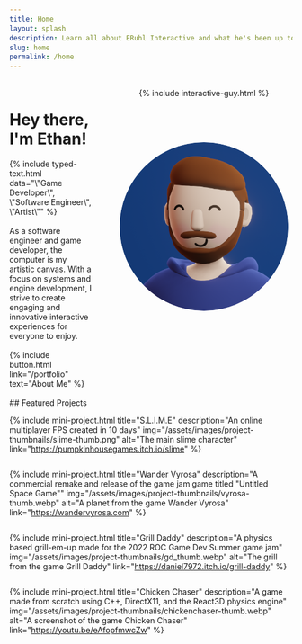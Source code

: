 ```yaml
---
title: Home
layout: splash
description: Learn all about ERuhl Interactive and what he's been up to! 
slug: home
permalink: /home
---
```


<style>
    #column-right
    {
       text-align:center; 
       margin-left:40px;
    }
    #mini-projects
    {
        display: flex; 
        align-content: space-around;
        justify-content: space-between;
        flex-wrap: wrap;
    }
    #portrait
    { margin-top: 25%;}

 @media screen and (max-width: 900px) 
 {
    #header-intro
    {
        flex-direction: column;
    }
    #column-right
    {
        margin-left:0px;
        margin-top:50px;
    }
 }
 @media screen and (max-width: 600px)
 {

    #mini-projects
    {
        flex-direction: column;
    }
 }
</style>
<br>

<div style="display:flex" id="header-intro">
    <div id="column-left" style="flex-basis: 50%; flex-grow:5;">
<h1>Hey there, I'm <strong>Ethan</strong>!</h1>
{% include typed-text.html
    data="\"Game Developer\", \"Software Engineer\", \"Artist\""
%}
<br>
<br>
As a software engineer and game developer, the computer is my artistic canvas. With a focus on systems and engine development, I strive to create engaging and innovative interactive experiences for everyone to enjoy.
<br>
<br>
{% include button.html link="/portfolio" text="About Me" %}
</div>
<div id="column-right">
    {% include interactive-guy.html %}
    <img src="/assets/images/portrait.png" id="portrait" style="width:300px;  clip-path:circle(50% at 150px 150px);" alt="E-Ruhl Interactive's Avatar">
</div>

</div>
<br>
## Featured Projects

<div id="mini-projects" style="">

{% include mini-project.html
    title="S.L.I.M.E"
    description="An online multiplayer FPS created in 10 days"
    img="/assets/images/project-thumbnails/slime-thumb.png"
    alt="The main slime character"
    link="https://pumpkinhousegames.itch.io/slime"
%}

{% include mini-project.html
    title="Wander Vyrosa"
    description="A commercial remake and release of the game jam game titled \"Untitled Space Game\""
    img="/assets/images/project-thumbnails/vyrosa-thumb.webp"
    alt="A planet from the game Wander Vyrosa"
    link="https://wandervyrosa.com"
%}

{% include mini-project.html
    title="Grill Daddy" description="A physics based grill-em-up made for the 2022 ROC Game Dev Summer game jam"
    img="/assets/images/project-thumbnails/gd_thumb.webp"
    alt="The grill from the game Grill Daddy"
    link="https://daniel7972.itch.io/grill-daddy"
%}

{% include mini-project.html
    title="Chicken Chaser"
    description="A game made from scratch using C++, DirectX11, and the React3D physics engine"
    img="/assets/images/project-thumbnails/chickenchaser-thumb.webp"
    alt="A screenshot of the game Chicken Chaser"
    link="https://youtu.be/eAfopfmwcZw"
%}
</div>
